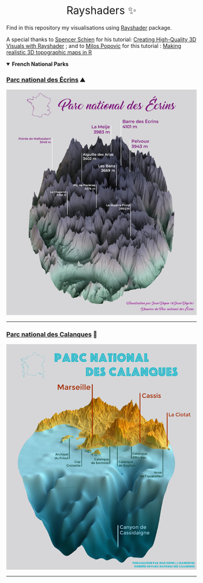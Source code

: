 <h1 style="font-weight:normal" align="center">Rayshaders ✨️</h1>

Find in this repository my visualisations using [Rayshader](https://www.rayshader.com/) package.

A special thanks to [Spencer Schien](https://twitter.com/MrPecners) for his tutorial: [Creating High-Quality 3D Visuals with Rayshader](https://spencerschien.info/post/data_viz_how_to/high_quality_rayshader_visuals/) ; and to [Milos Popovic](https://milospopovic.net/) for this tutorial : [Making realistic 3D topographic maps in R](https://milospopovic.net/making-3d-topographic-maps-in-r/)


<details open><summary><b>French National Parks</b></summary>

### [Parc national des Écrins](/French%20National%20Parks/Ecrins/) ⛰️

![ecrins](/French%20National%20Parks/Ecrins/ecrins.jpg)

----

### [Parc national des Calanques](/French%20National%20Parks/Calanques/) 🌊

![calanques](/French%20National%20Parks/Calanques/calanques.jpg)

----


</details>